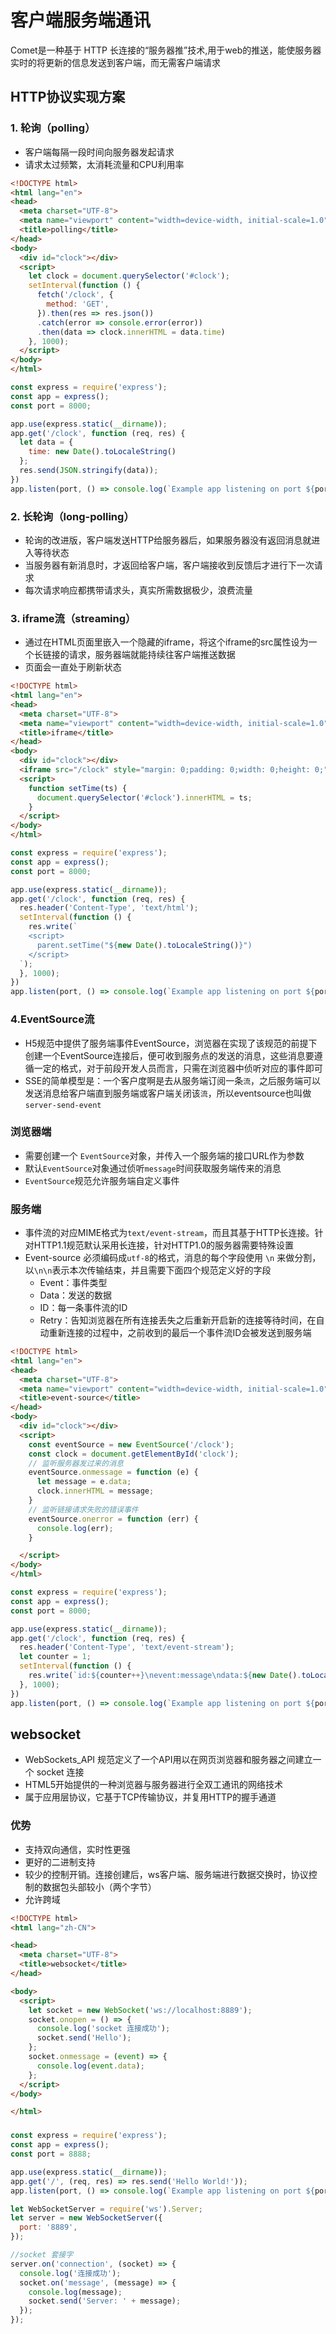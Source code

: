 # 客户端服务端通讯

Comet是一种基于 HTTP 长连接的“服务器推”技术,用于web的推送，能使服务器实时的将更新的信息发送到客户端，而无需客户端请求

## HTTP协议实现方案

### 1. 轮询（polling）

- 客户端每隔一段时间向服务器发起请求
- 请求太过频繁，太消耗流量和CPU利用率



```html
<!DOCTYPE html>
<html lang="en">
<head>
  <meta charset="UTF-8">
  <meta name="viewport" content="width=device-width, initial-scale=1.0">
  <title>polling</title>
</head>
<body>
  <div id="clock"></div>
  <script>
    let clock = document.querySelector('#clock');
    setInterval(function () {
      fetch('/clock', {
        method: 'GET',
      }).then(res => res.json())
      .catch(error => console.error(error))
      .then(data => clock.innerHTML = data.time)
    }, 1000);
  </script>
</body>
</html>
```



```js
const express = require('express');
const app = express();
const port = 8000;

app.use(express.static(__dirname));
app.get('/clock', function (req, res) {
  let data = {
    time: new Date().toLocaleString()
  };
  res.send(JSON.stringify(data));
})
app.listen(port, () => console.log(`Example app listening on port ${port}!`));
```



### 2. 长轮询（long-polling）

- 轮询的改进版，客户端发送HTTP给服务器后，如果服务器没有返回消息就进入等待状态
- 当服务器有新消息时，才返回给客户端，客户端接收到反馈后才进行下一次请求
- 每次请求响应都携带请求头，真实所需数据极少，浪费流量

### 3. iframe流（streaming）

- 通过在HTML页面里嵌入一个隐藏的iframe，将这个iframe的src属性设为一个长链接的请求，服务器端就能持续往客户端推送数据
- 页面会一直处于刷新状态



```html
<!DOCTYPE html>
<html lang="en">
<head>
  <meta charset="UTF-8">
  <meta name="viewport" content="width=device-width, initial-scale=1.0">
  <title>iframe</title>
</head>
<body>
  <div id="clock"></div>
  <iframe src="/clock" style="margin: 0;padding: 0;width: 0;height: 0;"></iframe>
  <script>
    function setTime(ts) {
      document.querySelector('#clock').innerHTML = ts;
    }
  </script>
</body>
</html>
```



```js
const express = require('express');
const app = express();
const port = 8000;

app.use(express.static(__dirname));
app.get('/clock', function (req, res) {
  res.header('Content-Type', 'text/html');
  setInterval(function () {
    res.write(`
    <script>
      parent.setTime("${new Date().toLocaleString()}")
    </script>
  `);
  }, 1000);
})
app.listen(port, () => console.log(`Example app listening on port ${port}!`));
```



### 4.EventSource流

- H5规范中提供了服务端事件EventSource，浏览器在实现了该规范的前提下创建一个EventSource连接后，便可收到服务点的发送的消息，这些消息要遵循一定的格式，对于前段开发人员而言，只需在浏览器中侦听对应的事件即可
- SSE的简单模型是：一个客户度啊是去从服务端订阅一条`流`，之后服务端可以发送消息给客户端直到服务端或客户端关闭该`流`，所以eventsource也叫做 `server-send-event`

### 浏览器端

- 需要创建一个 `EventSource`对象，并传入一个服务端的接口URL作为参数
- 默认`EventSource`对象通过侦听`message`时间获取服务端传来的消息
- `EventSource`规范允许服务端自定义事件

### 服务端

- 事件流的对应MIME格式为`text/event-stream`，而且其基于HTTP长连接。针对HTTP1.1规范默认采用长连接，针对HTTP1.0的服务器需要特殊设置
- Event-source 必须编码成`utf-8`的格式，消息的每个字段使用 `\n` 来做分割，以`\n\n`表示本次传输结束，并且需要下面四个规范定义好的字段
  - Event：事件类型
  - Data：发送的数据
  - ID：每一条事件流的ID
  - Retry：告知浏览器在所有连接丢失之后重新开启新的连接等待时间，在自动重新连接的过程中，之前收到的最后一个事件流ID会被发送到服务端



```html
<!DOCTYPE html>
<html lang="en">
<head>
  <meta charset="UTF-8">
  <meta name="viewport" content="width=device-width, initial-scale=1.0">
  <title>event-source</title>
</head>
<body>
  <div id="clock"></div>
  <script>
    const eventSource = new EventSource('/clock');
    const clock = document.getElementById('clock');
    // 监听服务器发过来的消息
    eventSource.onmessage = function (e) {
      let message = e.data;
      clock.innerHTML = message;
    }
    // 监听链接请求失败的错误事件
    eventSource.onerror = function (err) {
      console.log(err);
    }

  </script>
</body>
</html>
```



```js
const express = require('express');
const app = express();
const port = 8000;

app.use(express.static(__dirname));
app.get('/clock', function (req, res) {
  res.header('Content-Type', 'text/event-stream');
  let counter = 1;
  setInterval(function () {
    res.write(`id:${counter++}\nevent:message\ndata:${new Date().toLocaleString()}\n\n`);
  }, 1000);
})
app.listen(port, () => console.log(`Example app listening on port ${port}!`));
```

## websocket

- WebSockets_API 规范定义了一个API用以在网页浏览器和服务器之间建立一个 socket 连接
- HTML5开始提供的一种浏览器与服务器进行全双工通讯的网络技术
- 属于应用层协议，它基于TCP传输协议，并复用HTTP的握手通道

### 优势

- 支持双向通信，实时性更强
- 更好的二进制支持
- 较少的控制开销。连接创建后，ws客户端、服务端进行数据交换时，协议控制的数据包头部较小（两个字节）
- 允许跨域



```html
<!DOCTYPE html>
<html lang="zh-CN">

<head>
  <meta charset="UTF-8">
  <title>websocket</title>
</head>

<body>
  <script>
    let socket = new WebSocket('ws://localhost:8889');
    socket.onopen = () => {
      console.log('socket 连接成功');
      socket.send('Hello');
    };
    socket.onmessage = (event) => {
      console.log(event.data);
    };
  </script>
</body>

</html>
```

### 

```js
const express = require('express');
const app = express();
const port = 8888;

app.use(express.static(__dirname));
app.get('/', (req, res) => res.send('Hello World!'));
app.listen(port, () => console.log(`Example app listening on port ${port}!`));

let WebSocketServer = require('ws').Server;
let server = new WebSocketServer({
  port: '8889',
});

//socket 套接字
server.on('connection', (socket) => {
  console.log('连接成功');
  socket.on('message', (message) => {
    console.log(message);
    socket.send('Server: ' + message);
  });
});
```





